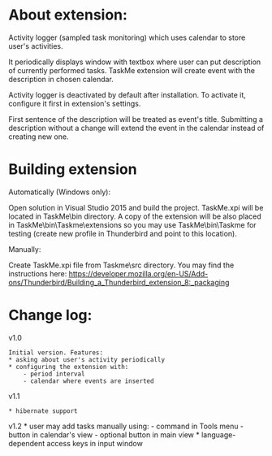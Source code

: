 About extension:
===============

Activity logger (sampled task monitoring) which uses calendar to store user's activities.

It periodically displays window with textbox where user can put description of currently performed tasks.
TaskMe extension will create event with the description in chosen calendar.

Activity logger is deactivated by default after installation. To activate it, configure it first in extension's settings.

First sentence of the description will be treated as event's title. Submitting a description without a change 
will extend the event in the calendar instead of creating new one.

Building extension
==================

Automatically (Windows only):

  Open solution in Visual Studio 2015 and build the project.
  TaskMe.xpi will be located in TaskMe\bin directory. 
  A copy of the extension will be also placed in TaskMe\bin\Taskme\extensions so you may use TaskMe\bin\Taskme for testing (create new profile in Thunderbird and point to this location).
  
Manually:

  Create TaskMe.xpi file from Taskme\src directory. You may find the instructions here:
  https://developer.mozilla.org/en-US/Add-ons/Thunderbird/Building_a_Thunderbird_extension_8:_packaging

Change log:
==========

 v1.0
 
    Initial version. Features:
	* asking about user's activity periodically
	* configuring the extension with:
	    - period interval
		- calendar where events are inserted

 v1.1
 
	* hibernate support

 v1.2
 	* user may add tasks manually using:
 	    - command in Tools menu
		- button in calendar's view
		- optional button in main view
	* language-dependent access keys in input window
